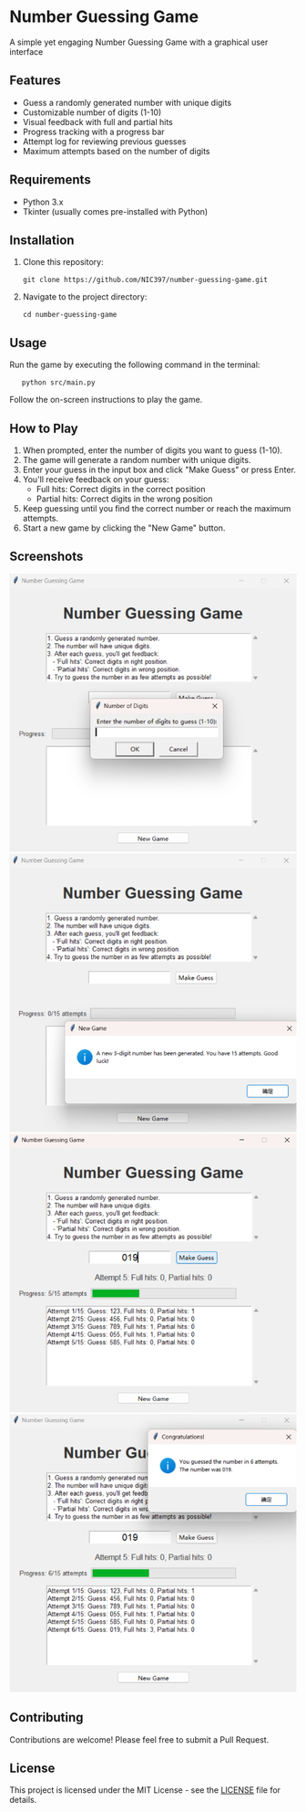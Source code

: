 # Number Guessing Game

   A simple yet engaging Number Guessing Game with a graphical user interface

## Features

- Guess a randomly generated number with unique digits
- Customizable number of digits (1-10)
- Visual feedback with full and partial hits
- Progress tracking with a progress bar
- Attempt log for reviewing previous guesses
- Maximum attempts based on the number of digits

## Requirements

- Python 3.x
- Tkinter (usually comes pre-installed with Python)

## Installation

1. Clone this repository:
   ```
   git clone https://github.com/NIC397/number-guessing-game.git
   ```
2. Navigate to the project directory:
   ```
   cd number-guessing-game
   ```

## Usage

   Run the game by executing the following command in the terminal:

```
   python src/main.py
```

   Follow the on-screen instructions to play the game.

## How to Play

1. When prompted, enter the number of digits you want to guess (1-10).
2. The game will generate a random number with unique digits.
3. Enter your guess in the input box and click "Make Guess" or press Enter.
4. You'll receive feedback on your guess:
   - Full hits: Correct digits in the correct position
   - Partial hits: Correct digits in the wrong position
5. Keep guessing until you find the correct number or reach the maximum attempts.
6. Start a new game by clicking the "New Game" button.

## Screenshots

![1728081985113](image/README/1728081985113.png) ![1728082026063](image/README/1728082026063.png) ![1728082172688](image/README/1728082172688.png) ![1728082213105](image/README/1728082213105.png)

## Contributing

   Contributions are welcome! Please feel free to submit a Pull Request.

## License

   This project is licensed under the MIT License - see the [LICENSE](LICENSE) file for details.

